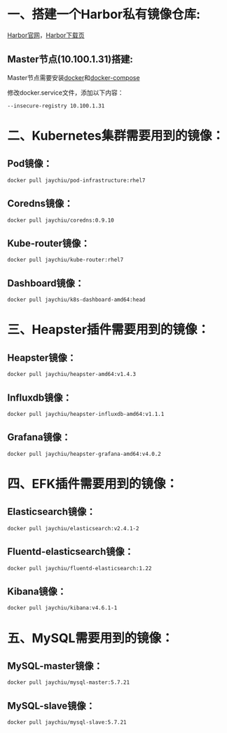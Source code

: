 # 一、搭建一个Harbor私有镜像仓库:

[Harbor官网](https://vmware.github.io/harbor/cn/)，[Harbor下载页](https://github.com/vmware/harbor/releases)

## Master节点(10.100.1.31)搭建:

Master节点需要安装[docker](https://github.com/docker/docker-ce/releases)和[docker-compose](https://github.com/docker/compose/releases)

修改docker.service文件，添加以下内容：

```shell
--insecure-registry 10.100.1.31
```

# 二、Kubernetes集群需要用到的镜像：

## Pod镜像：

```shell
docker pull jaychiu/pod-infrastructure:rhel7
```

## Coredns镜像：

```shell
docker pull jaychiu/coredns:0.9.10
```

## Kube-router镜像：

```shell
docker pull jaychiu/kube-router:rhel7
```

## Dashboard镜像：

```shell
docker pull jaychiu/k8s-dashboard-amd64:head
```
# 三、Heapster插件需要用到的镜像：

## Heapster镜像：

```shell
docker pull jaychiu/heapster-amd64:v1.4.3
```

## Influxdb镜像：

```shell
docker pull jaychiu/heapster-influxdb-amd64:v1.1.1
```

## Grafana镜像：

```shell
docker pull jaychiu/heapster-grafana-amd64:v4.0.2
```

# 四、EFK插件需要用到的镜像：

## Elasticsearch镜像：

```shell
docker pull jaychiu/elasticsearch:v2.4.1-2
```

## Fluentd-elasticsearch镜像：

```shell
docker pull jaychiu/fluentd-elasticsearch:1.22
```

## Kibana镜像：

```shell
docker pull jaychiu/kibana:v4.6.1-1
```
# 五、MySQL需要用到的镜像：

## MySQL-master镜像：

```shell
docker pull jaychiu/mysql-master:5.7.21
```

## MySQL-slave镜像：

```shell
docker pull jaychiu/mysql-slave:5.7.21
```
